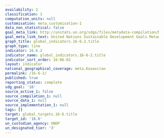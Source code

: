 ```yaml
---
availability: 2
classification: 3
computation_units: null
customisation: meta.customisation-1
data_non_statistical: false
goal_meta_link: http://unstats.un.org/sdgs/files/metadata-compilation/Metadata-Goal-16.pdf
goal_meta_link_text: United Nations Sustainable Development Goals Metadata (pdf 1361kB)
graph_title: global_indicators.16-6-2.title
graph_type: line
indicator: 16.6.2
indicator_name: global_indicators.16-6-2.title
indicator_sort_order: 16-06-02
layout: indicator
national_geographical_coverage: meta.Казахстан
permalink: /16-6-2/
published: true
reporting_status: complete
sdg_goal: '16'
source_active_1: false
source_compilation_1: null
source_data_1: null
source_implementation_1: null
tags: []
target: global_targets.16-6.title
target_id: '16.6'
un_custodian_agency: UNDP
un_designated_tier: '3'
---
```

